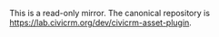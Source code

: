 This is a read-only mirror. The canonical repository is https://lab.civicrm.org/dev/civicrm-asset-plugin.